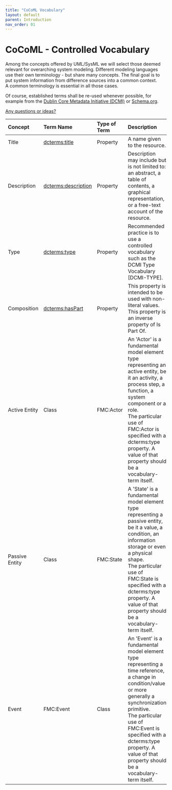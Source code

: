 ```yaml
---
title: "CoCoML Vocabulary"
layout: default
parent: Introduction
nav_order: 01
---
```


# CoCoML - Controlled Vocabulary

Among the concepts offered by UML/SysML we will select those deemed relevant for overarching system modeling.
Different modeling languages use their own terminology - but share many concepts. 
The final goal is to put system information from difference sources into a common context.  
A common terminology is essential in all those cases.

Of course, established terms shall be re-used whenever possible, for example from the <a href="https://www.dublincore.org/specifications/dublin-core/dcmi-terms/" target="_blank">Dublin Core Metadata Initiative (DCMI)</a> or <a href="https://schema.org/" target="_blank">Schema.org</a>.

<a href="https://github.com/GfSE/CoCoML/discussions/6" target="_blank">Any questions or ideas?</a>

| Concept | Term Name | Type of Term | Description |
| :--- | :--- | :--- | :--- |
| Title | <a href="https://www.dublincore.org/specifications/dublin-core/dcmi-terms/terms/title/" target="_blank">dcterms:title</a> | Property | A name given to the resource. |
| Description | <a href="https://www.dublincore.org/specifications/dublin-core/dcmi-terms/elements11/description/" target="_blank">dcterms:description</a> | Property | Description may include but is not limited to: an abstract, a table of contents, a graphical representation, or a free-text account of the resource. |
| Type | <a href="https://www.dublincore.org/specifications/dublin-core/dcmi-terms/elements11/type/" target="_blank">dcterms:type</a> | Property | Recommended practice is to use a controlled vocabulary such as the DCMI Type Vocabulary [DCMI-TYPE]. |
| Composition | <a href="https://www.dublincore.org/specifications/dublin-core/dcmi-terms/terms/hasPart/" target="_blank">dcterms:hasPart</a> | Property | This property is intended to be used with non-literal values. This property is an inverse property of Is Part Of. |
| Active Entity | Class | FMC:Actor | An 'Actor' is a fundamental model element type representing an active entity, be it an activity, a process step, a function, a system component or a role.<br/> The particular use of FMC:Actor is specified with a dcterms:type property. A value of that property should be a vocabulary-term itself. |
| Passive Entity | Class | FMC:State | A 'State' is a fundamental model element type representing a passive entity, be it a value, a condition, an information storage or even a physical shape.<br/> The particular use of FMC:State is specified with a dcterms:type property. A value of that property should be a vocabulary-term itself. |
| Event | FMC:Event | Class | An 'Event' is a fundamental model element type representing a time reference, a change in condition/value or more generally a synchronization primitive.<br/> The particular use of FMC:Event is specified with a dcterms:type property. A value of that property should be a vocabulary-term itself. |
